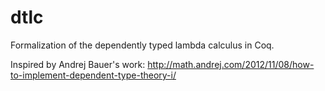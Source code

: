 # dtlc

Formalization of the dependently typed lambda calculus in Coq.

Inspired by Andrej Bauer's work: http://math.andrej.com/2012/11/08/how-to-implement-dependent-type-theory-i/
